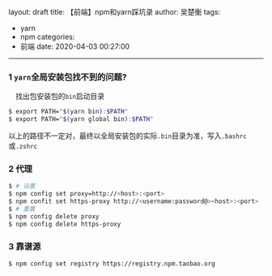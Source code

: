 layout: draft
title: 【前端】npm和yarn踩坑录
author: 吴楚衡
tags:
  - yarn
  - npm
categories:
  - 前端
date: 2020-04-03 00:27:00
---
### 1 `yarn`全局安装包找不到的问题?

&emsp;找出包安装包的`bin`启动目录

``` bash
$ export PATH="$(yarn bin):$PATH"
$ export PATH="$(yarn global bin):$PATH"
```
以上的路径不一定对，最终以全局安装包的实际`.bin`目录为准，写入`.bashrc`或`.zshrc`

<!--more-->

### 2 代理

``` bash
$ # 设置
$ npm config set proxy=http://<host>:<port>
$ npm confit set https-proxy http://<username:password@><host>:<port>
$ # 重置
$ npm config delete proxy
$ npm config delete https-proxy
```
### 3 靠谱源

``` bash
$ npm config set registry https://registry.npm.taobao.org
```

